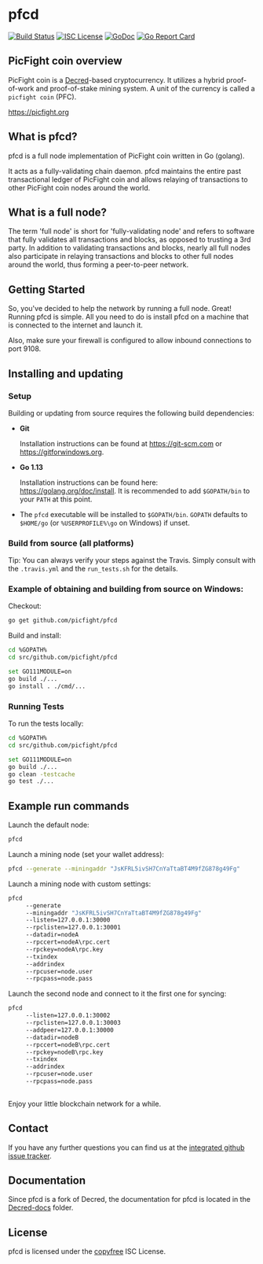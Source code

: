 pfcd
====

[![Build Status](https://travis-ci.org/picfight/pfcd.png?branch=master)](https://travis-ci.org/picfight/pfcd)
[![ISC License](http://img.shields.io/badge/license-ISC-blue.svg)](http://copyfree.org)
[![GoDoc](https://img.shields.io/badge/godoc-reference-blue.svg)](http://godoc.org/github.com/picfight/pfcd)
[![Go Report Card](https://goreportcard.com/badge/github.com/picfight/pfcd)](https://goreportcard.com/report/github.com/picfight/pfcd)

## PicFight coin overview

PicFight coin is a [Decred](https://decred.org)-based cryptocurrency.
It utilizes a hybrid proof-of-work and proof-of-stake mining system.
A unit of the currency is called a `picfight coin` (PFC).

https://picfight.org

## What is pfcd?

pfcd is a full node implementation of PicFight coin written in Go (golang).

It acts as a fully-validating chain daemon.  pfcd maintains the entire past
transactional ledger of PicFight coin and allows relaying of transactions
to other PicFight coin nodes around the world.

## What is a full node?

The term 'full node' is short for 'fully-validating node' and refers to software
that fully validates all transactions and blocks, as opposed to trusting a 3rd
party. In addition to validating transactions and blocks, nearly all full nodes
also participate in relaying transactions and blocks to other full nodes around
the world, thus forming a peer-to-peer network.

## Getting Started

So, you've decided to help the network by running a full node.  Great!  Running
pfcd is simple.  All you need to do is install pfcd on a machine that is
connected to the internet and launch it.

Also, make sure your firewall is configured to allow inbound connections to port
9108.

## Installing and updating

### Setup

Building or updating from source requires the following build dependencies:

- **Git**

  Installation instructions can be found at https://git-scm.com or
  https://gitforwindows.org.
  
- **Go 1.13**

  Installation instructions can be found here: https://golang.org/doc/install.
  It is recommended to add `$GOPATH/bin` to your `PATH` at this point.

* The `pfcd` executable will be installed to `$GOPATH/bin`.  `GOPATH`
  defaults to `$HOME/go` (or `%USERPROFILE%\go` on Windows) if unset.
  
### Build from source (all platforms)

Tip: You can always verify your steps against the Travis. Simply consult with the
```.travis.yml``` and the ```run_tests.sh``` for the details.

### Example of obtaining and building from source on Windows:

Checkout:
```bash
go get github.com/picfight/pfcd
```

Build and install:
```bash
cd %GOPATH%
cd src/github.com/picfight/pfcd

set GO111MODULE=on
go build ./...
go install . ./cmd/...
```

### Running Tests

To run the tests locally:

```bash
cd %GOPATH%
cd src/github.com/picfight/pfcd

set GO111MODULE=on
go build ./...
go clean -testcache
go test ./...
```

## Example run commands

Launch the default node:
```bash
pfcd
```

Launch a mining node (set your wallet address):
```bash
pfcd --generate --miningaddr "JsKFRL5ivSH7CnYaTtaBT4M9fZG878g49Fg"
```

Launch a mining node with custom settings:
```bash
pfcd
     --generate
     --miningaddr "JsKFRL5ivSH7CnYaTtaBT4M9fZG878g49Fg"
     --listen=127.0.0.1:30000
     --rpclisten=127.0.0.1:30001
     --datadir=nodeA
     --rpccert=nodeA\rpc.cert
     --rpckey=nodeA\rpc.key     
     --txindex
     --addrindex
     --rpcuser=node.user
     --rpcpass=node.pass
```

Launch the second node and connect to it the first one for syncing:
```bash
pfcd
     --listen=127.0.0.1:30002
     --rpclisten=127.0.0.1:30003
     --addpeer=127.0.0.1:30000
     --datadir=nodeB
     --rpccert=nodeB\rpc.cert
     --rpckey=nodeB\rpc.key
     --txindex
     --addrindex
     --rpcuser=node.user
     --rpcpass=node.pass
     
```

Enjoy your little blockchain network for a while.

## Contact

If you have any further questions you can find us at the
[integrated github issue tracker](https://github.com/picfight/pfcd/issues).

## Documentation

Since pfcd is a fork of Decred, the documentation for pfcd is located in the
[Decred-docs](https://github.com/decred/dcrd/tree/master/docs) folder.

## License

pfcd is licensed under the [copyfree](http://copyfree.org) ISC License.
